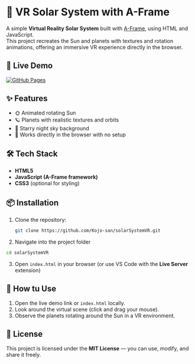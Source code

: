 # 🌌 VR Solar System with A-Frame

A simple **Virtual Reality Solar System** built with [A-Frame](https://aframe.io), using HTML and JavaScript.  
This project recreates the Sun and planets with textures and rotation animations, offering an immersive VR experience directly in the browser.  

## 🚀 Live Demo
[![GitHub Pages](https://img.shields.io/badge/View%20Live%20Demo-%2300C853?style=for-the-badge&logo=github&logoColor=white)](https://kojo-san.github.io/solarSystemVR/)

## ✨ Features
- 🌞 Animated rotating Sun  
- 🪐 Planets with realistic textures and orbits  
- 🌌 Starry night sky background  
- 🔭 Works directly in the browser with no setup  

## 🛠️ Tech Stack
- **HTML5**
- **JavaScript (A-Frame framework)**
- **CSS3** (optional for styling)

## 📦 Installation
1. Clone the repository:
   ```bash
   git clone https://github.com/Kojo-san/solarSystemVR.git
 2. Navigate into the project folder
   ```bash
   cd solarSystemVR
  ```
 3. Open `index.html` in your browser (or use VS Code with the **Live Server** extension)

## 📝 How tu Use
1. Open the live demo link or `index.html` locally.
2. Look around the virtual scene (click and drag your mouse).
3. Observe the planets rotating around the Sun in a VR environment.

## 📜 License
This project is licensed under the **MIT License** — you can use, modify, and share it freely.

